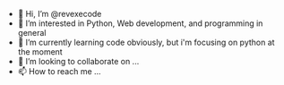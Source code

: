 - 👋 Hi, I’m @revexecode
- 👀 I’m interested in Python, Web development, and programming in general
- 🌱 I’m currently learning code obviously, but i'm focusing on python at the moment
- 💞️ I’m looking to collaborate on ...
- 📫 How to reach me ...

<!---
revexecode/revexecode is a ✨ special ✨ repository because its `README.md` (this file) appears on your GitHub profile.
You can click the Preview link to take a look at your changes.
--->
